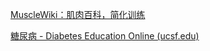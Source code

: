 

[MuscleWiki：肌肉百科，简化训练](https://musclewiki.com/)

[糖尿病 - Diabetes Education Online (ucsf.edu)](https://dtc.ucsf.edu/zh-hans/)
